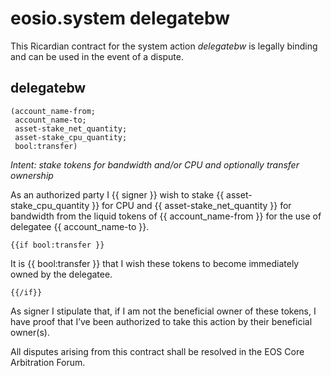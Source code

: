 # eosio.system delegatebw

This Ricardian contract for the system action *delegatebw* is legally binding and can be used in the event of a dispute. 

## delegatebw
    (account_name-from; 
     account_name-to; 
     asset-stake_net_quantity; 
     asset-stake_cpu_quantity; 
     bool:transfer)

_Intent: stake tokens for bandwidth and/or CPU and optionally transfer ownership_

As an authorized party I {{ signer }} wish to stake {{ asset-stake_cpu_quantity }} for CPU and {{ asset-stake_net_quantity }} for bandwidth from the liquid tokens of {{ account_name-from }} for the use of delegatee {{ account_name-to }}. 
  
    {{if bool:transfer }}
    
It is {{ bool:transfer }} that I wish these tokens to become immediately owned by the delegatee.
 
    {{/if}}

As signer I stipulate that, if I am not the beneficial owner of these tokens, I have proof that I’ve been authorized to take this action by their beneficial owner(s). 

All disputes arising from this contract shall be resolved in the EOS Core Arbitration Forum. 
